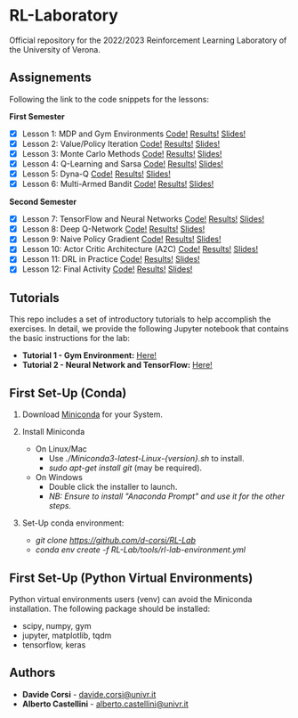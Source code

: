 # RL-Laboratory
Official repository for the 2022/2023 Reinforcement Learning Laboratory of the University of Verona.

## Assignements
Following the link to the code snippets for the lessons:

**First Semester**
- [x] Lesson 1: MDP and Gym Environments [Code!](lessons/lesson_1_code.py) [Results!](results/lesson_1_results.txt) [Slides!](slides/slides_lesson_1.pdf)
- [x] Lesson 2: Value/Policy Iteration [Code!](lessons/lesson_2_code.py) [Results!](results/lesson_2_results.txt) [Slides!](slides/slides_lesson_2.pdf)
- [x] Lesson 3: Monte Carlo Methods [Code!](lessons/lesson_3_code.py) [Results!](results/lesson_3_results.txt) [Slides!](slides/slides_lesson_3.pdf)
- [x] Lesson 4: Q-Learning and Sarsa [Code!](lessons/lesson_4_code.py) [Results!](results/lesson_4_results.txt) [Slides!](slides/slides_lesson_4.pdf)
- [x] Lesson 5: Dyna-Q [Code!](lessons/lesson_5_code.py) [Results!](results/lesson_5_results.txt) [Slides!](slides/slides_lesson_5.pdf)
- [x] Lesson 6: Multi-Armed Bandit [Code!](lessons/lesson_6_code.py) [Results!](results/lesson_6_results.txt) [Slides!](slides/slides_lesson_6.pdf)

**Second Semester**
- [x] Lesson 7:  TensorFlow and Neural Networks [Code!](lessons/lesson_7_code.py) [Results!](results/lesson_7_results.txt) [Slides!](slides/slides_lesson_7.pdf)
- [x] Lesson 8:  Deep Q-Network [Code!](lessons/lesson_8_code.py) [Results!](results/lesson_8_results.txt) [Slides!](slides/slides_lesson_8.pdf)
- [x] Lesson 9:  Naive Policy Gradient [Code!](lessons/lesson_9_code.py) [Results!](results/lesson_9_results.txt) [Slides!](slides/slides_lesson_9.pdf)
- [x] Lesson 10: Actor Critic Architecture (A2C) [Code!](lessons/lesson_10_code.py) [Results!](results/lesson_10_results.txt) [Slides!](slides/slides_lesson_10.pdf)
- [x] Lesson 11: DRL in Practice [Code!](lessons/lesson_11_code.py) [Results!](results/lesson_11_results.txt) [Slides!](slides/slides_lesson_11.pdf)
- [x] Lesson 12: Final Activity [Code!](lessons/final_activity_code.py) [Results!](results/final_activity_results.txt) [Slides!](slides/slides_final_activity.pdf)

## Tutorials
This repo includes a set of introductory tutorials to help accomplish the exercises. In detail, we provide the following Jupyter notebook that contains the basic instructions for the lab:
- **Tutorial 1 - Gym Environment:** [Here!](tutorials/tutorial_environment.ipynb)
- **Tutorial 2 - Neural Network and TensorFlow:** [Here!](tutorials/tutorial_tensorflow.ipynb)

## First Set-Up (Conda)
1. Download [Miniconda](https://docs.conda.io/en/latest/miniconda.html) for your System.

2.  Install Miniconda
	- On Linux/Mac 
		- Use *./Miniconda3-latest-Linux-{version}.sh* to install.
		- *sudo apt-get install git* (may be required).
	- On Windows
		- Double click the installer to launch.
		- *NB: Ensure to install "Anaconda Prompt" and use it for the other steps.*

3.  Set-Up conda environment:
	- *git clone https://github.com/d-corsi/RL-Lab*
	- *conda env create -f RL-Lab/tools/rl-lab-environment.yml*

## First Set-Up (Python Virtual Environments)
Python virtual environments users (venv) can avoid the Miniconda installation. The following package should be installed:
  - scipy, numpy, gym
  - jupyter, matplotlib, tqdm
  - tensorflow, keras

## Authors
*  **Davide Corsi** - davide.corsi@univr.it
*  **Alberto Castellini** - alberto.castellini@univr.it
